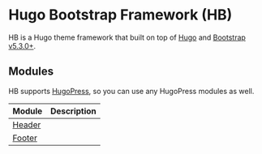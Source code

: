 # Hugo Bootstrap Framework (HB)

HB is a Hugo theme framework that built on top of [Hugo](https://gohugo.io) and [Bootstrap v5.3.0+](https://getbootstrap.com).

## Modules

HB supports [HugoPress](https://github.com/razonyang/hugopress), so you can use any HugoPress modules as well.

| Module | Description
|---|---
| [Header](https://github.com/razonyang/hb-header) |
| [Footer](https://github.com/razonyang/hb-footer) |

